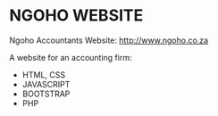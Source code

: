 # NGOHO WEBSITE
Ngoho Accountants Website: http://www.ngoho.co.za

A website for an accounting firm:

- HTML, CSS
- JAVASCRIPT
- BOOTSTRAP
- PHP
